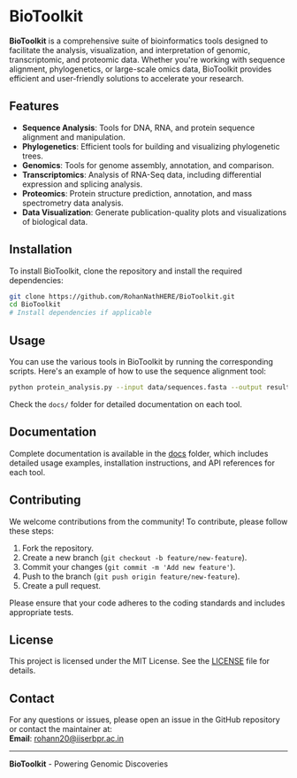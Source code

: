 # BioToolkit

**BioToolkit** is a comprehensive suite of bioinformatics tools designed to facilitate the analysis, visualization, and interpretation of genomic, transcriptomic, and proteomic data. Whether you're working with sequence alignment, phylogenetics, or large-scale omics data, BioToolkit provides efficient and user-friendly solutions to accelerate your research.

## Features

- **Sequence Analysis**: Tools for DNA, RNA, and protein sequence alignment and manipulation.
- **Phylogenetics**: Efficient tools for building and visualizing phylogenetic trees.
- **Genomics**: Tools for genome assembly, annotation, and comparison.
- **Transcriptomics**: Analysis of RNA-Seq data, including differential expression and splicing analysis.
- **Proteomics**: Protein structure prediction, annotation, and mass spectrometry data analysis.
- **Data Visualization**: Generate publication-quality plots and visualizations of biological data.

## Installation

To install BioToolkit, clone the repository and install the required dependencies:

```bash
git clone https://github.com/RohanNathHERE/BioToolkit.git
cd BioToolkit
# Install dependencies if applicable
```

## Usage

You can use the various tools in BioToolkit by running the corresponding scripts. Here's an example of how to use the sequence alignment tool:

```bash
python protein_analysis.py --input data/sequences.fasta --output results/aligned_sequences.fasta
```

Check the `docs/` folder for detailed documentation on each tool.

## Documentation

Complete documentation is available in the [docs](./docs) folder, which includes detailed usage examples, installation instructions, and API references for each tool.

## Contributing

We welcome contributions from the community! To contribute, please follow these steps:

1. Fork the repository.
2. Create a new branch (`git checkout -b feature/new-feature`).
3. Commit your changes (`git commit -m 'Add new feature'`).
4. Push to the branch (`git push origin feature/new-feature`).
5. Create a pull request.

Please ensure that your code adheres to the coding standards and includes appropriate tests.

## License

This project is licensed under the MIT License. See the [LICENSE](./LICENSE) file for details.

## Contact

For any questions or issues, please open an issue in the GitHub repository or contact the maintainer at:  
**Email**: rohann20@iiserbpr.ac.in

---

**BioToolkit** - Powering Genomic Discoveries
